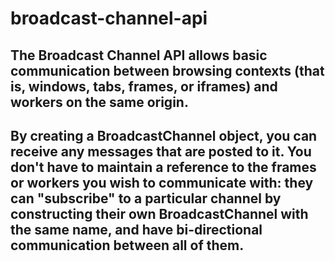 # broadcast-channel-api
## The Broadcast Channel API allows basic communication between browsing contexts (that is, windows, tabs, frames, or iframes) and workers on the same origin.
## By creating a BroadcastChannel object, you can receive any messages that are posted to it. You don't have to maintain a reference to the frames or workers you wish to communicate with: they can "subscribe" to a particular channel by constructing their own BroadcastChannel with the same name, and have bi-directional communication between all of them.
